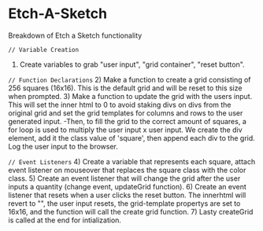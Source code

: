 # Etch-A-Sketch
Breakdown of Etch a Sketch functionality

  `// Variable Creation`
1) Create variables to grab "user input", "grid container", "reset button".

  `// Function Declarations`
2) Make a function to create a grid consisting of 256 squares (16x16). This is the default grid and will be reset to this size when prompted.
3) Make a function to update the grid with the users input. This will set the inner html to 0 to avoid staking divs on divs from the original grid and set the grid templates for columns and rows to the user generated input. 
  -Then, to fill the grid to the correct amount of squares, a for loop is used to multiply the user input x user input. We create the div element, add it the class value of 'square', then append each div to the grid. Log the user input to the browser.
  
  `// Event Listeners`
4) Create a variable that represents each square, attach event listener on mouseover that replaces the square class with the color class. 
5) Create an event listener that will change the grid after the user inputs a quantity (change event, updateGrid function).
6) Create an event listener that resets when a user clicks the reset button. The innerhtml will revert to "", the user input resets, the grid-template propertys are set to 16x16, and the function will call the create grid function. 
7) Lasty createGrid is called at the end for intialization. 
